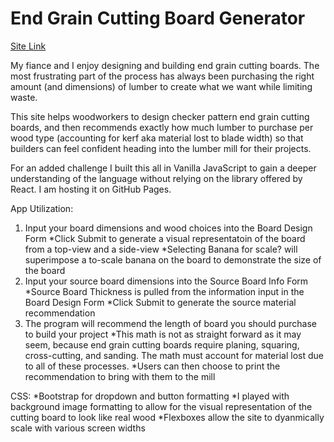 # End Grain Cutting Board Generator

[Site Link](https://alliesoldau.github.io/Sandbox/index.html)

My fiance and I enjoy designing and building end grain cutting boards. The most frustrating part of the process has always been purchasing the right amount (and dimensions) of lumber to create what we want while limiting waste.

This site helps woodworkers to design checker pattern end grain cutting boards, and then recommends exactly how much lumber to purchase per wood type (accounting for kerf aka material lost to blade width) so that builders can feel confident heading into the lumber mill for their projects.

For an added challenge I built this all in Vanilla JavaScript to gain a deeper understanding of the language without relying on the library offered by React. I am hosting it on GitHub Pages.

App Utilization:
1. Input your board dimensions and wood choices into the Board Design Form
  *Click Submit to generate a visual representatoin of the board from a top-view and a side-view
  *Selecting Banana for scale? will superimpose a to-scale banana on the board to demonstrate the size of the board
2. Input your source board dimensions into the Source Board Info Form
  *Source Board Thickness is pulled from the information input in the Board Design Form
  *Click Submit to generate the source material recommendation
3. The program will recommend the length of board you should purchase to build your project
  *This math is not as straight forward as it may seem, because end grain cutting boards require planing, squaring, cross-cutting, and sanding. The math must account for material lost due to all of these processes.
  *Users can then choose to print the recommendation to bring with them to the mill

CSS:
*Bootstrap for dropdown and button formatting
*I played with background image formatting to allow for the visual representation of the cutting board to look like real wood
*Flexboxes allow the site to dyanmically scale with various screen widths
